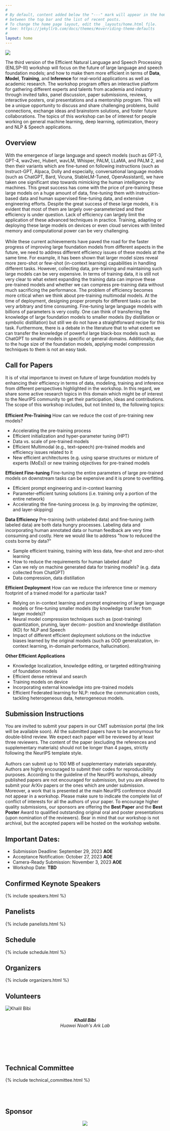 ```yaml
---
#
# By default, content added below the "---" mark will appear in the home page
# between the top bar and the list of recent posts.
# To change the home page layout, edit the _layouts/home.html file.
# See: https://jekyllrb.com/docs/themes/#overriding-theme-defaults
#
layout: home
---
```

<img src="/images/banner5.png" style="pointer-events: none; user-select: none;">
<p>
The third version of the Efficient Natural Language and Speech Processing (ENLSP-III) workshop will focus on the future of large language and speech foundation models; and how to make them more efficient in terms of <b>Data</b>, <b>Model</b>, <b>Training</b>, and <b>Inference</b> for real-world applications as well as academic research.  The workshop program offers an interactive platform for gathering different experts and talents from academia and industry through invited talks, panel discussion, paper submissions, reviews, interactive posters, oral presentations and a mentorship program.
This will be a unique opportunity to discuss and share challenging problems, build connections,  exchange ideas and brainstorm solutions, and foster future collaborations. The topics of this workshop can be of interest for people working on general machine learning, deep learning, optimization, theory and NLP & Speech applications. 
</p>


<h2 class="blackpar_title" id="overview">Overview</h2>
<p>
With the emergence of large language and speech models (such as GPT-3, GPT-4, wav2vec, Hubert, wavLM, Whisper, PALM, LLaMA, and PALM 2, and then their variants which are fine-tuned on following instructions (such as Instruct-GPT, Alpaca, Dolly and especially, conversational language models (such as ChatGPT, Bard, Vicuna, StableLM-Tuned, OpenAssistant), we have taken one significant step towards mimicking the human intelligence by machines. This great success has come with the price of pre-training these large models on a huge amount of data, fine-tuning them with instruction-based data and human supervised fine-tuning data, and extensive engineering efforts. Despite the great success of these large models, it is evident that most of them are largely over-parameterized and their efficiency is under question. Lack of efficiency can largely limit the application of these advanced techniques in practice. Training, adapting or deploying these large models on devices or even cloud services with limited memory and computational power can be very challenging.
<br><br>
While these current achievements have paved the road for the faster progress of improving large foundation models from different aspects in the future, we need to address different efficiency issues of these models at the same time. For example, it has been shown that larger model sizes reveal more zero-shot or few-shot (in-context learning) capabilities in handling different tasks. However, collecting data, pre-training and maintaining such large models can be very expensive. In terms of training data, it is still not very clear to what extent expanding the training data can improve these pre-trained models and whether we can compress pre-training data without much sacrificing the performance. The problem of efficiency becomes more critical when we think about pre-training multimodal models.  At the time of deployment, designing proper prompts for different tasks can be very arbitrary and time consuming. Fine-tuning large language models with billions of parameters is very costly. One can think of transferring the knowledge of large foundation models to smaller models (by distillation or symbolic distillation) but still we do not have a straightforward recipe for this task. Furthermore, there is a debate in the literature that to what extent we can transfer the knowledge of powerful large black-box models such as ChatGPT to smaller models in specific or general domains. Additionally, due to the huge size of the foundation models, applying model compression techniques to them is not an easy task. 
</p>

<!-- Call for Papers -->
<h2 class="blackpar_title" id="call_for_papers">Call for Papers</h2>
<p>
It is of vital importance to invest on future of large foundation models by enhancing their efficiency in terms of data, modeling, training and inference from different perspectives highlighted in the workshop.  In this regard, we share some active research topics in this domain which might be of interest to the NeurIPS community to get their participation, ideas and contributions.  The scope of this workshop includes, but not limited to, the following topics:
<br><br>
<b>Efficient Pre-Training</b> How can we reduce the cost of pre-training new models?
<ul>
	<li>Accelerating the pre-training process</li>
	<li>Efficient initialization and hyper-parameter tuning (HPT)</li>
	<li>Data vs. scale of pre-trained models</li>
	<li>Efficient Multimodal (e.g., text–speech) pre-trained models and efficiency issues related to it</li>
	<li>New efficient architectures (e.g. using sparse structures or mixture of experts (MoEs)) or new training objectives for pre-trained models</li>
</ul>
<b>Efficient Fine-tuning</b> Fine-tuning the entire parameters of large pre-trained models on downstream
tasks can be expensive and it is prone to overfitting.
<ul>	
	<li>Efficient prompt engineering and in-context learning</li>
	<li>Parameter-efficient tuning solutions (i.e. training only a portion of the entire network)</li>
	<li>Accelerating the fine-tuning process (e.g. by improving the optimizer, and layer-skipping)</li>
</ul>
<b>Data Efficiency</b> Pre-training (with unlabeled data) and fine-tuning (with labeled data) are both data hungry processes. Labeling data and incorporating human annotated data or human feedback are very time consuming and costly. Here we would like to address "how to reduced the costs borne by data?"
<ul>
	<li>Sample efficient training, training with less data, few-shot and zero-shot learning</li>
	<li>How to reduce the requirements for human labeled data?</li>
	<li>Can we rely on machine generated data for training models? (e.g. data collected from ChatGPT)</li>
	<li>Data compression, data distillation</li>
</ul>
<b>Efficient Deployment</b> How can we reduce the inference time or memory footprint of a trained model for a particular task?
<ul>
	<li>Relying on in-context learning and prompt engineering of large language models or fine-tuning smaller models (by knowledge transfer from larger models)?</li>
	<li>Neural model compression techniques such as (post-training) quantization, pruning, layer decom- position and knowledge distillation (KD) for NLP and Speech</li>
	<li>Impact of different efficient deployment solutions on the inductive biases learned by the original models (such as OOD generalization, in-context learning, in-domain performance, hallucination).</li>
</ul>
<b>Other Efficient Applications</b>
<ul>
	<li>Knowledge localization, knowledge editing, or targeted editing/training of foundation models</li>
	<li>Efficient dense retrieval and search</li>
	<li>Training models on device</li>
	<li>Incorporating external knowledge into pre-trained models</li>
	<li>Efficient Federated learning for NLP: reduce the communication costs, tackling heterogeneous data, heterogeneous models.</li>
</ul>

</p>

<h2 class="blackpar_title">Submission Instructions</h2>
<p>
You are invited to submit your papers in our CMT submission portal (the link will be available soon). All the submitted papers have to be anonymous for double-blind review. We expect each paper will be reviewed by at least three reviewers. The content of the paper (excluding the references and supplementary materials) should not be longer than 4 pages, strictly following the NeurIPS template style. 
<br /><br />
Authors can submit up to 100 MB of supplementary materials separately. Authors are highly encouraged to submit their codes for reproducibility purposes. According to the guideline of the NeurIPS workshops, already published papers are not encouraged for submission, but you are allowed to submit your ArXiv papers or the ones which are under submission. Moreover, a work that is presented at the main NeurIPS conference should not appear in a workshop. Please make sure to indicate the complete list of conflict of interests for all the authors of your paper. To encourage higher quality submissions, our sponsors are offering the <b>Best Paper</b> and the <b>Best Poster</b> Award to qualified outstanding original oral and poster presentations (upon nomination of the reviewers). Bear in mind that our workshop is not archival, but the accepted papers will be hosted on the workshop website.
</p>

<h2 class="blackpar_title">Important Dates:</h2>
<p>
<ul>
	<li>Submission Deadline: September 29, 2023 <b>AOE</b> </li>
	<li>Acceptance Notification: October 27, 2023 <b>AOE</b> </li>
	<li>Camera-Ready Submission: November 3, 2023 <b>AOE</b> </li>
	<li>Workshop Date: <b>TBD</b></li>
</ul>
</p>


<!--Confirmed Speakers-->
<h2 class="blackpar_title" id="speakers">Confirmed Keynote Speakers</h2>
<p>
{% include speakers.html %}
</p>

<h2 class="blackpar_title" id="speakers">Panelists</h2>
<p>
{% include panelists.html %}
</p>

<!-- Schedule -->
<h2 class="blackpar_title" id="schedule">Schedule</h2>
<p>
{% include schedule.html %}
</p>

<!-- Organizers -->
<h2 class="blackpar_title" id="organizers">Organizers</h2>
<p>
{% include organizers.html %}
</p>

<h2 class="blackpar_title" id="Organizers">Volunteers</h2>
<div class="row_perso">
	<div class="card_perso column_perso justify-content-center" id="volunteer_card">
	  <img src="/images/khalil_bibi.png" alt="Khalil Bibi" class="img_card_perso">
	  <div class="container_perso" >
		<center>
		<h6>
			<b>Khalil Bibi</b>
			<br>
			Huawei Noah's Ark Lab
			<br>
			<a href="https://scholar.google.ca/citations?user=feQAvxoAAAAJ&hl=en">
				<i class="bi bi-mortarboard-fill" style="font-size: 2rem;"></i>
			</a>
			&nbsp;
			<a href="https://www.linkedin.com/in/khalilbibi/">
				<i class="bi bi-linkedin" style="font-size: 2rem;"></i>
			</a>
		</h6>
		</center>
	  </div>
	</div>
</div>


<br><br>

<!-- Technical Committee -->
<h2 class="blackpar_title" id="technical_committee">Technical Committee</h2>
<p>
{% include technical_committee.html %}
</p>
<br><br>

<h2 class="blackpar_title">Sponsor</h2>
<center>
	<img src="/images/logos.png">	
</center>
